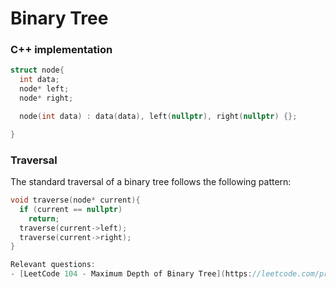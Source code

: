 # Binary Tree

### C++ implementation

```cpp
struct node{
  int data;
  node* left;
  node* right;

  node(int data) : data(data), left(nullptr), right(nullptr) {};

}
```

### Traversal

The standard traversal of a binary tree follows the following
pattern:
```cpp
void traverse(node* current){
  if (current == nullptr)
    return;
  traverse(current->left);
  traverse(current->right);
}

Relevant questions:
- [LeetCode 104 - Maximum Depth of Binary Tree](https://leetcode.com/problems/maximum-depth-of-binary-tree/)

